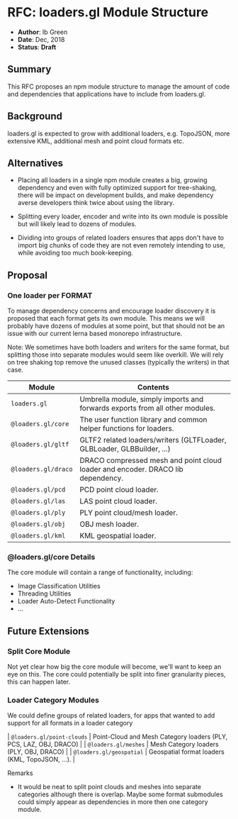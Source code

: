 # RFC: loaders.gl Module Structure

* **Author**: Ib Green
* **Date**: Dec, 2018
* **Status**: **Draft**


## Summary

This RFC proposes an npm module structure to manage the amount of code and dependencies that applications have to include from loaders.gl.


## Background

loaders.gl is expected to grow with additional loaders, e.g. TopoJSON, more extensive KML, additional mesh and point cloud formats etc.


## Alternatives

* Placing all loaders in a single npm module creates a big, growing dependency and even with fully optimized support for tree-shaking, there will be impact on development builds, and make dependency averse developers think twice about using the library.

* Splitting every loader, encoder and write into its own module is possible but will likely lead to dozens of modules.

* Dividing into groups of related loaders ensures that apps don't have to import big chunks of code they are not even remotely intending to use, while avoiding too much book-keeping.


## Proposal


### One loader per FORMAT

To manage dependency concerns and encourage loader discovery it is proposed that each format gets its own module.
This means we will probably have dozens of modules at some point, but that should not be an issue with our current lerna based monorepo infrastructure.

Note: We sometimes have both loaders and writers for the same format, but splitting those into separate modules would seem like overkill. We will rely on tree shaking top remove the unused classes (typically the writers) in that case.



| Module                     | Contents  |
| ---                        | ---       |
| `loaders.gl`               | Umbrella module, simply imports and forwards exports from all other modules. |
| `@loaders.gl/core`         | The user function library and common helper functions for loaders. |
| `@loaders.gl/gltf`         | GLTF2 related loaders/writers (GLTFLoader, GLBLoader, GLBBuilder, ...) |
| `@loaders.gl/draco`        | DRACO compressed mesh and point cloud loader and encoder. DRACO lib dependency. |
| `@loaders.gl/pcd`          | PCD point cloud loader. |
| `@loaders.gl/las`          | LAS point cloud loader. |
| `@loaders.gl/ply`          | PLY point cloud/mesh loader. |
| `@loaders.gl/obj`          | OBJ mesh loader. |
| `@loaders.gl/kml`          | KML geospatial loader. |


### @loaders.gl/core Details

The core module will contain a range of functionality, including:

* Image Classification Utilities
* Threading Utilities
* Loader Auto-Detect Functionality
* ...




## Future Extensions


### Split Core Module

Not yet clear how big the core module will become, we'll want to keep an eye on this. The core could potentially be split into finer granularity pieces, this can happen later.


### Loader Category Modules

We could define groups of related loaders, for apps that wanted to add support for all formats in a loader category

| `@loaders.gl/point-clouds` | Point-Cloud and Mesh Category loaders (PLY, PCS, LAZ, OBJ, DRACO) |
| `@loaders.gl/meshes`       | Mesh Category loaders (PLY, OBJ, DRACO) |
| `@loaders.gl/geospatial`   | Geospatial format loaders (KML, TopoJSON, ...). |

Remarks

* It would be neat to split point clouds and meshes into separate categories although there is overlap. Maybe some format submodules could simply appear as dependencies in more then one category module.


